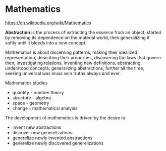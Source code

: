 # Mathematics

https://en.wikipedia.org/wiki/Mathematics

**Abstraction** is the process of extracting the essence from an object, started by removing its dependence on the material world, then generalizing it softly until it bleeds into a new concept.

Mathematics is about discerning patterns, making their idealized representation, describing their properties, discovering the laws that govern then, investigating relations, inventing new definitions, abstracting understood concepts, generalizing abstractions, further all the time, seeking universal was muss sein truths always and ever.


Mathematics studies
- quantity  - number theory
- structure - algebra
- space     - geometry
- change    - mathematical analysis





The development of mathematics is driven by the desire to
- invent new abstractions
- discover new generelizations
- generelize newly invented abstractions
- generelize newly discovered generelizations
